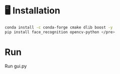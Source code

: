 # 🖥️ Installation

```bash
conda install -c conda-forge cmake dlib boost -y
pip install face_recognition opencv-python </pre>
```

# Run

Run gui.py
